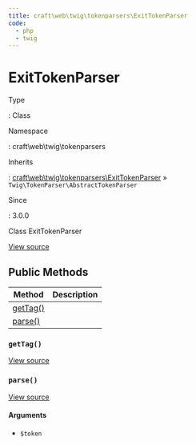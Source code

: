 ```yaml
---
title: craft\web\twig\tokenparsers\ExitTokenParser
code:
  - php
  - twig
---
```


# ExitTokenParser

Type

:   Class

Namespace

:   craft\web\twig\tokenparsers

Inherits

:   [craft\web\twig\tokenparsers\ExitTokenParser](craft-web-twig-tokenparsers-exittokenparser.md) &raquo;
`Twig\TokenParser\AbstractTokenParser`

Since

:   3.0.0



Class ExitTokenParser





[View source](https://github.com/craftcms/cms/blob/master/src/web/twig/tokenparsers/ExitTokenParser.php)






## Public Methods

| Method                                                                   | Description
| ------------------------------------------------------------------------ | -----------
| [getTag()](craft-web-twig-tokenparsers-exittokenparser.md#method-gettag) |
| [parse()](craft-web-twig-tokenparsers-exittokenparser.md#method-parse)   |

### `getTag()`










[View source](https://github.com/craftcms/cms/blob/master/src/web/twig/tokenparsers/ExitTokenParser.php#L47-L50)






### `parse()`










[View source](https://github.com/craftcms/cms/blob/master/src/web/twig/tokenparsers/ExitTokenParser.php#L26-L42)


#### Arguments

- `$token`











